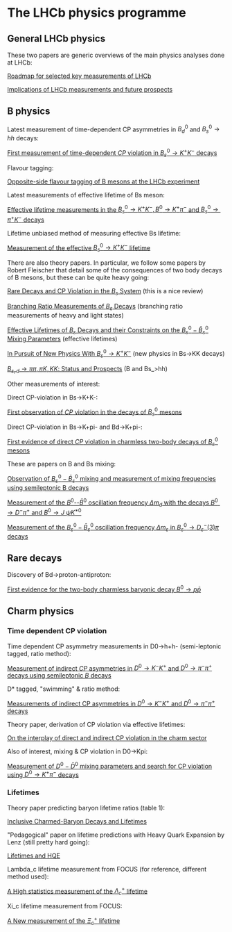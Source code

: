 # The LHCb physics programme

## General LHCb physics

These two papers are generic overviews of the main physics analyses done at LHCb:

[Roadmap for selected key measurements of LHCb](http://inspirehep.net/record/840887)

[Implications of LHCb measurements and future prospects](http://inspirehep.net/record/1127719)

## B physics

Latest measurement of time-dependent CP asymmetries in $B_d^0$ and $B_s^0 \rightarrow hh$ decays:

[First measurement of time-dependent $CP$ violation in $B^0_s \rightarrow K^+K^−$ decays](http://inspirehep.net/record/1246901)

Flavour tagging:

[Opposite-side flavour tagging of B mesons at the LHCb experiment](http://inspirehep.net/record/1090061)

Latest measurements of effective lifetime of Bs meson:

[Effective lifetime measurements in the $B_s^0 \rightarrow K^+K^− , B^0 \rightarrow K^+\pi^−$ and $B_s^0 \rightarrow \pi^+K^−$ decays](http://inspirehep.net/record/1303541)

Lifetime unbiased method of measuring effective Bs lifetime:

[Measurement of the effective $B_s^0 \rightarrow K^+ K^-$ lifetime](http://inspirehep.net/record/1123798)

There are also theory papers. In particular, we follow some papers by Robert Fleischer that detail some of the consequences of two body decays of B mesons, but these can be quite heavy going:

[Rare Decays and CP Violation in the $B_s$ System](http://inspirehep.net/record/1225118) (this is a nice review)

[Branching Ratio Measurements of $B_s$ Decays](http://inspirehep.net/record/1107732) (branching ratio measurements of heavy and light states)

[Effective Lifetimes of $B_s$ Decays and their Constraints on the $B^0_s-\bar{B}^0_s$ Mixing Parameters](http://inspirehep.net/record/928287) (effective lifetimes)

[In Pursuit of New Physics With $B^0_s \rightarrow K^+K^−$](http://inspirehep.net/record/875565) (new physics in Bs->KK decays)

[$B_{s,d}\rightarrow \pi\pi,\pi K,KK$: Status and Prospects](http://inspirehep.net/record/750118) (B and Bs_>hh)


Other measurements of interest:

Direct CP-violation in Bs->K+K-:

[First observation of $CP$ violation in the decays of $B^0_s$ mesons](http://inspirehep.net/record/1229496)

Direct CP-violation in Bs->K+pi- and Bd->K+pi-:

[First evidence of direct $CP$ violation in charmless two-body decays of $B^0_s$ mesons](http://inspirehep.net/record/1090895)


These are papers on B and Bs mixing:

[Observation of $B^0_s-\bar{B}^0_s$ mixing and measurement of mixing frequencies using semileptonic B decays](http://inspirehep.net/record/1246784)

[Measurement of the $B^0$--$\bar B^0$ oscillation frequency $\Delta m_d$ with the decays $B^0 \to D^- \pi^+$ and $B^0 \to J\ \psi K^{*0}$](http://inspirehep.net/record/1193340)

[Measurement of the $B^0_s - \bar{B}^0_s$ oscillation frequency $\Delta m_s$ in $B^0_s \to D_s^-(3) \pi$ decays](http://inspirehep.net/record/1082063)

## Rare decays

Discovery of Bd->proton-antiproton:

[First evidence for the two-body charmless baryonic decay $B^0 \to p \bar{p}$](http://inspirehep.net/record/1246367)

## Charm physics

### Time dependent CP violation

Time dependent CP asymmetry measurements in D0->h+h- (semi-leptonic tagged, ratio method):

[Measurement of indirect $CP$ asymmetries in $D^0\rightarrow K^-K^+$ and $D^0\rightarrow \pi^-\pi^+$ decays using semileptonic $B$ decays](http://arxiv.org/abs/1501.06777)

D* tagged, "swimming" & ratio method:

[Measurements of indirect CP asymmetries in $D^0\to K^-K^+$ and $D^0\to\pi^-\pi^+$ decays](http://arxiv.org/pdf/1310.7201.pdf)

Theory paper, derivation of CP violation via effective lifetimes:

[On the interplay of direct and indirect CP violation in the charm sector](http://arxiv.org/abs/1111.6515)

Also of interest, mixing & CP violation in D0->Kpi:

[Measurement of $D^0-\bar{D}^0$ mixing parameters and search for CP violation using $D^0\rightarrow K^+\pi^-$ decays](http://arxiv.org/abs/1309.6534)

### Lifetimes


Theory paper predicting baryon lifetime ratios (table 1):

[Inclusive Charmed-Baryon Decays and Lifetimes](http://arxiv.org/pdf/hep-ph/9704445v2.pdf)

"Pedagogical" paper on lifetime predictions with Heavy Quark Expansion by Lenz (still pretty hard going):

[Lifetimes and HQE](http://arxiv.org/pdf/1405.3601v1.pdf)

Lambda_c lifetime measurement from FOCUS (for reference, different method used):

[A High statistics measurement of the $\Lambda^+_c$ lifetime](http://inspirehep.net/record/582481)

Xi_c lifetime measurement from FOCUS:

[A New measurement of the $\Xi^+_c$ lifetime](http://inspirehep.net/record/563670)
